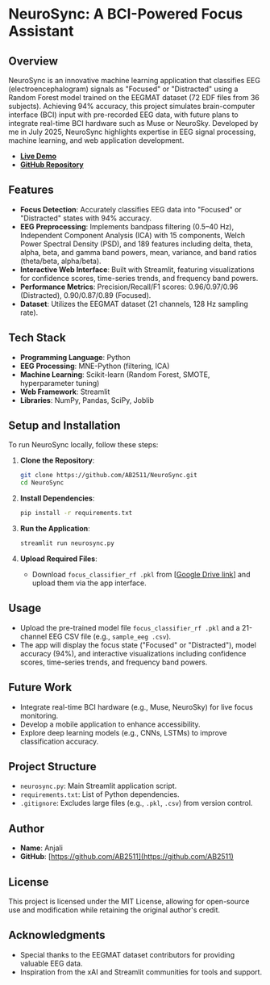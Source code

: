 # NeuroSync: A BCI-Powered Focus Assistant

## Overview
NeuroSync is an innovative machine learning application that classifies EEG (electroencephalogram) signals as "Focused" or "Distracted" using a Random Forest model trained on the EEGMAT dataset (72 EDF files from 36 subjects). Achieving 94% accuracy, this project simulates brain-computer interface (BCI) input with pre-recorded EEG data, with future plans to integrate real-time BCI hardware such as Muse or NeuroSky. Developed by me in July 2025, NeuroSync highlights expertise in EEG signal processing, machine learning, and web application development.

- **[Live Demo](https://neurosyncafocusassistant.streamlit.app/)**
- **[GitHub Repository](https://github.com/AB2511/NeuroSync)**

## Features
- **Focus Detection**: Accurately classifies EEG data into "Focused" or "Distracted" states with 94% accuracy.
- **EEG Preprocessing**: Implements bandpass filtering (0.5–40 Hz), Independent Component Analysis (ICA) with 15 components, Welch Power Spectral Density (PSD), and 189 features including delta, theta, alpha, beta, and gamma band powers, mean, variance, and band ratios (theta/beta, alpha/beta).
- **Interactive Web Interface**: Built with Streamlit, featuring visualizations for confidence scores, time-series trends, and frequency band powers.
- **Performance Metrics**: Precision/Recall/F1 scores: 0.96/0.97/0.96 (Distracted), 0.90/0.87/0.89 (Focused).
- **Dataset**: Utilizes the EEGMAT dataset (21 channels, 128 Hz sampling rate).

## Tech Stack
- **Programming Language**: Python
- **EEG Processing**: MNE-Python (filtering, ICA)
- **Machine Learning**: Scikit-learn (Random Forest, SMOTE, hyperparameter tuning)
- **Web Framework**: Streamlit
- **Libraries**: NumPy, Pandas, SciPy, Joblib

## Setup and Installation
To run NeuroSync locally, follow these steps:

1. **Clone the Repository**:
   ```bash
   git clone https://github.com/AB2511/NeuroSync.git
   cd NeuroSync
   ```

2. **Install Dependencies**:
   ```bash
   pip install -r requirements.txt
   ```

3. **Run the Application**:
   ```bash
   streamlit run neurosync.py
   ```

4. **Upload Required Files**:
   - Download `focus_classifier_rf .pkl`  from [[Google Drive link](https://drive.google.com/file/d/1QP2tqD9px5O3W04gsuapT5IcAqTm-d7u/view?usp=sharing)] and upload them via the app interface.

## Usage
- Upload the pre-trained model file `focus_classifier_rf .pkl` and a 21-channel EEG CSV file (e.g., `sample_eeg .csv`).
- The app will display the focus state ("Focused" or "Distracted"), model accuracy (94%), and interactive visualizations including confidence scores, time-series trends, and frequency band powers.

## Future Work
- Integrate real-time BCI hardware (e.g., Muse, NeuroSky) for live focus monitoring.
- Develop a mobile application to enhance accessibility.
- Explore deep learning models (e.g., CNNs, LSTMs) to improve classification accuracy.

## Project Structure
- `neurosync.py`: Main Streamlit application script.
- `requirements.txt`: List of Python dependencies.
- `.gitignore`: Excludes large files (e.g., `.pkl`, `.csv`) from version control.

## Author
- **Name**: Anjali
- **GitHub**: [https://github.com/AB2511](https://github.com/AB2511)

## License
This project is licensed under the MIT License, allowing for open-source use and modification while retaining the original author's credit.

## Acknowledgments
- Special thanks to the EEGMAT dataset contributors for providing valuable EEG data.
- Inspiration from the xAI and Streamlit communities for tools and support.
